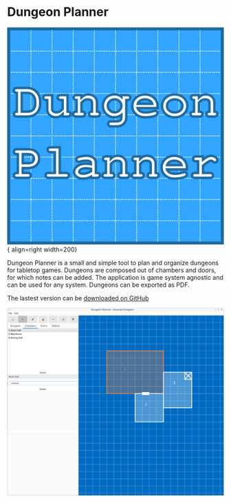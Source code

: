 # Dungeon Planner

![](https://github.com/H4kor/dungeon-planner/raw/main/assets/DungeonPlanner.svg){ align=right width=200}


Dungeon Planner is a small and simple tool to plan and organize dungeons for tabletop games.
Dungeons are composed out of chambers and doors, for which notes can be added.
The application is game system agnostic and can be used for any system.
Dungeons can be exported as PDF.

The lastest version can be [downloaded on GitHub](https://github.com/H4kor/dungeon-planner/releases/latest)


![Screenshot of DungeonPlanner](assets/chamber.png)
